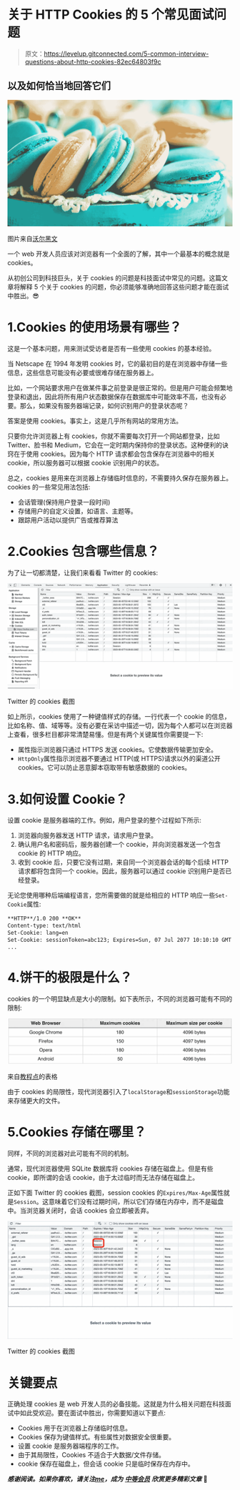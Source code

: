 # 关于 HTTP Cookies 的 5 个常见面试问题

> 原文：<https://levelup.gitconnected.com/5-common-interview-questions-about-http-cookies-82ec64803f9c>

## 以及如何恰当地回答它们

![](img/73a0cff3e15f6740747d8e7d6b92fe8a.png)

图片来自[沃尔黑文](https://wallhaven.cc/w/43vrz3)

一个 web 开发人员应该对浏览器有一个全面的了解，其中一个最基本的概念就是 cookies。

从初创公司到科技巨头，关于 cookies 的问题是科技面试中常见的问题。这篇文章将解释 5 个关于 cookies 的问题，你必须能够准确地回答这些问题才能在面试中胜出。😎

# 1.Cookies 的使用场景有哪些？

这是一个基本问题，用来测试受访者是否有一些使用 cookies 的基本经验。

当 Netscape 在 1994 年发明 cookies 时，它的最初目的是在浏览器中存储一些信息，这些信息可能没有必要或很难存储在服务器上。

比如，一个网站要求用户在做某件事之前登录是很正常的。但是用户可能会频繁地登录和退出，因此将所有用户状态数据保存在数据库中可能效率不高，也没有必要。那么，如果没有服务器端记录，如何识别用户的登录状态呢？

答案是使用 cookies。事实上，这是几乎所有网站的常用方法。

只要你允许浏览器上有 cookies，你就不需要每次打开一个网站都登录，比如 Twitter、脸书和 Medium，它会在一定时期内保持你的登录状态。这种便利的诀窍在于使用 cookies。因为每个 HTTP 请求都会包含保存在浏览器中的相关 cookie，所以服务器可以根据 cookie 识别用户的状态。

总之，cookies 是用来在浏览器上存储临时信息的，不需要持久保存在服务器上。cookies 的一些常见用法包括:

*   会话管理(保持用户登录一段时间)
*   存储用户的自定义设置，如语言、主题等。
*   跟踪用户活动以提供广告或推荐算法

# 2.Cookies 包含哪些信息？

为了让一切都清楚，让我们来看看 Twitter 的 cookies:

![](img/79534f8aee3095f6e419af0f0c0ea1b5.png)

Twitter 的 cookies 截图

如上所示，cookies 使用了一种键值样式的存储。一行代表一个 cookie 的信息，比如名称、值、域等等。没有必要在采访中描述一切，因为每个人都可以在浏览器上查看，很多栏目都非常清楚易懂。但是有两个关键属性你需要提一下:

*   属性指示浏览器只通过 HTTPS 发送 cookies。它使数据传输更加安全。
*   `HttpOnly`属性指示浏览器不要通过 HTTP(或 HTTPS)请求以外的渠道公开 cookies。它可以防止恶意脚本窃取带有敏感数据的 cookies。

# 3.如何设置 Cookie？

设置 cookie 是服务器端的工作。例如，用户登录的整个过程如下所示:

1.  浏览器向服务器发送 HTTP 请求，请求用户登录。
2.  确认用户名和密码后，服务器创建一个 cookie，并向浏览器发送一个包含 cookie 的 HTTP 响应。
3.  收到 cookie 后，只要它没有过期，来自同一个浏览器会话的每个后续 HTTP 请求都将包含同一个 cookie。因此，服务器可以通过 cookie 识别用户是否已经登录。

无论您使用哪种后端编程语言，您所需要做的就是给相应的 HTTP 响应一些`Set-Cookie`属性:

```
**HTTP**/1.0 200 **OK**
Content-type: text/html
Set-Cookie: lang=en
Set-Cookie: sessionToken=abc123; Expires=Sun, 07 Jul 2077 10:10:10 GMT
...
```

# 4.饼干的极限是什么？

cookies 的一个明显缺点是大小的限制。如下表所示，不同的浏览器可能有不同的限制:

![](img/9a5653cffc233cf3950ae89b84c5e7c6.png)

来自[教程点](https://www.tutorialspoint.com/What-is-the-maximum-size-of-a-web-browser-s-cookies-value)的表格

由于 cookies 的局限性，现代浏览器引入了`localStorage`和`sessionStorage`功能来存储更大的文件。

# 5.Cookies 存储在哪里？

同样，不同的浏览器对此可能有不同的机制。

通常，现代浏览器使用 SQLite 数据库将 cookies 存储在磁盘上。但是有些 cookie，即所谓的会话 cookie，由于太过临时而无法存储在磁盘上。

正如下面 Twitter 的 cookies 截图，session cookies 的`Expires/Max-Age`属性就是`Session`。这意味着它们没有过期时间，所以它们存储在内存中，而不是磁盘中。当浏览器关闭时，会话 cookies 会立即被丢弃。

![](img/f004f8d362ce05d3521478ac6d4e88a7.png)

Twitter 的 cookies 截图

# 关键要点

正确处理 cookies 是 web 开发人员的必备技能。这就是为什么相关问题在科技面试中如此受欢迎。要在面试中胜出，你需要知道以下要点:

*   Cookies 用于在浏览器上存储临时信息。
*   Cookies 保存为键值样式。有些属性对数据安全很重要。
*   设置 cookie 是服务器端程序的工作。
*   由于其局限性，Cookies 不适合于大数据/文件存储。
*   cookie 保存在磁盘上，但会话 cookie 只是临时保存在内存中。

***感谢阅读。如果你喜欢，请关注***[***me***](https://yangzhou1993.medium.com/follow)***，成为*** [***中等会员***](https://yangzhou1993.medium.com/membership) ***欣赏更多精彩文章*** 🙂